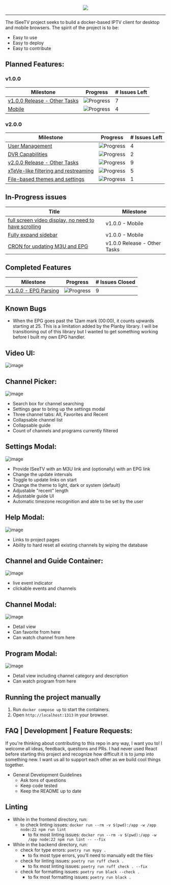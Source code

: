 <p align="center"><img src=https://github.com/user-attachments/assets/16ca67e4-b7ec-430b-82c5-65042506797d/></p>

<hr></hr>

The ISeeTV project seeks to build a docker-based IPTV client for desktop and mobile browsers. The spirit of the project is to be:
- Easy to use
- Easy to deploy
- Easy to contribute

## Planned Features:
<!-- START MILESTONES -->
### v1.0.0
| Milestone | Progress | # Issues Left |
|-----------|----------|--------------|
| [v1.0.0 Release - Other Tasks](https://github.com/Jacob-Lasky/ISeeTV/milestone/1) | ![Progress](https://img.shields.io/github/milestones/progress-percent/Jacob-Lasky/ISeeTV/1?label=) | 7 |
| [Mobile](https://github.com/Jacob-Lasky/ISeeTV/milestone/8) | ![Progress](https://img.shields.io/github/milestones/progress-percent/Jacob-Lasky/ISeeTV/8?label=) | 4 |

### v2.0.0
| Milestone | Progress | # Issues Left |
|-----------|----------|--------------|
| [User Management](https://github.com/Jacob-Lasky/ISeeTV/milestone/2) | ![Progress](https://img.shields.io/github/milestones/progress-percent/Jacob-Lasky/ISeeTV/2?label=) | 4 |
| [DVR Capabilities](https://github.com/Jacob-Lasky/ISeeTV/milestone/3) | ![Progress](https://img.shields.io/github/milestones/progress-percent/Jacob-Lasky/ISeeTV/3?label=) | 2 |
| [v2.0.0 Release - Other Tasks](https://github.com/Jacob-Lasky/ISeeTV/milestone/4) | ![Progress](https://img.shields.io/github/milestones/progress-percent/Jacob-Lasky/ISeeTV/4?label=) | 9 |
| [xTeVe-like filtering and restreaming](https://github.com/Jacob-Lasky/ISeeTV/milestone/5) | ![Progress](https://img.shields.io/github/milestones/progress-percent/Jacob-Lasky/ISeeTV/5?label=) | 5 |
| [File-based themes and settings](https://github.com/Jacob-Lasky/ISeeTV/milestone/9) | ![Progress](https://img.shields.io/github/milestones/progress-percent/Jacob-Lasky/ISeeTV/9?label=) | 1 |

<!-- END MILESTONES -->

## In-Progress issues
<!-- START TICKETS -->
| Title | Milestone |
|-------|-----------|
| [full screen video display, no need to have scrolling](https://github.com/Jacob-Lasky/ISeeTV/issues/87) | v1.0.0 - Mobile |
| [Fully expand sidebar](https://github.com/Jacob-Lasky/ISeeTV/issues/84) | v1.0.0 - Mobile |
| [CRON for updating M3U and EPG](https://github.com/Jacob-Lasky/ISeeTV/issues/110) | v1.0.0 Release - Other Tasks |
<!-- END TICKETS -->

## Completed Features
<!-- START COMPLETED -->
| Milestone | Progress | # Issues Closed |
|-----------|----------|----------------|
| [v1.0.0 - EPG Parsing](https://github.com/Jacob-Lasky/ISeeTV/milestone/6) | ![Progress](https://img.shields.io/github/milestones/progress-percent/Jacob-Lasky/ISeeTV/6?label=&color=green) | 9 |

<!-- END COMPLETED -->




## Known Bugs
- When the EPG goes past the 12am mark (00:00), it counts upwards starting at 25. This is a limitation added by the Planby library. I will be transitioning out of this library but I wanted to get something working before I built my own EPG handler.

## Video UI:
![image](https://github.com/user-attachments/assets/2865d1f2-74fb-4cb6-9e2e-5043ef1c455e)

## Channel Picker:
![image](https://github.com/user-attachments/assets/3534c77d-3713-46b0-a55a-306a3984198f)
- Search box for channel searching
- Settings gear to bring up the settings modal
- Three channel tabs: All, Favorites and Recent
- Collapsable channel list
- Collapsable guide
- Count of channels and programs currently filtered

## Settings Modal:
![image](https://github.com/user-attachments/assets/a68129cd-17a4-4329-8c88-71d2de8cc7cc)
- Provide ISeeTV with an M3U link and (optionally) with an EPG link
- Change the update intervals
- Toggle to update links on start
- Change the theme to light, dark or system (default)
- Adjustable "recent" length
- Adjustable guide UI
- Automatic timezone recognition and able to be set by the user

## Help Modal:
![image](https://github.com/user-attachments/assets/78db3575-9d31-4280-9a85-e953cce9652a)
- Links to project pages
- Ability to hard reset all existing channels by wiping the database

## Channel and Guide Container:
![image](https://github.com/user-attachments/assets/8632aca1-0202-4c74-82d3-ffdec767bcef)
- live event indicator
- clickable events and channels

## Channel Modal:
![image](https://github.com/user-attachments/assets/7b9f74e2-78bc-47bc-a8f7-08dae437c80c)
- Detail view
- Can favorite from here
- Can watch channel from here

## Program Modal:
![image](https://github.com/user-attachments/assets/59d91a3b-33ea-4580-a084-04eaa8eb3bd6)
- Detail view including channel category and description
- Can watch program from here

## Running the project manually

1. Run `docker compose up` to start the containers.
2. Open `http://localhost:1313` in your browser.

## FAQ | Development | Feature Requests:
If you're thinking about contributing to this repo in any way, I want you to! I welcome all ideas, feedback, questions and PRs. I had never used React before starting this project and recognize how difficult it is to jump into something new. I want us all to support each other as we build cool things together.
- General Development Guidelines
  - Ask tons of questions
  - Keep code tested
  - Keep the README up to date


## Linting
- While in the frontend directory, run:
  - to check linting issues: `docker run --rm -v $(pwd):/app -w /app node:22 npm run lint`
    - to fix most linting issues: `docker run --rm -v $(pwd):/app -w /app node:22 npm run lint -- --fix`
- While in the backend directory, run:
  - check for type errors: `poetry run mypy .`
    - to fix most type errors, you'll need to manually edit the files
  - check for linting issues: `poetry run ruff check .`
    - to fix most linting issues: `poetry run ruff check . --fix`
  - check for formatting issues: `poetry run black --check .`
    - to fix most formatting issues: `poetry run black .`
